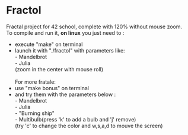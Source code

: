 # Fractol
Fractal project for 42 school, complete with 120% without mouse zoom.</br>
To compile and run it, <strong>on linux</strong> you just need to :</br>
- execute "make" on terminal</br>
- launch it with "./fractol" with parameters like:</br>
      - Mandelbrot</br>
      - Julia</br>
(zoom in the center with mouse roll)</br></br>
For more fratale: </br>
- use "make bonus" on terminal</br>
- and try them with the parameters below :</br>
      - Mandelbrot</br>
      - Julia</br>
      - "Burning ship"</br>
      - Multibulb(press 'k' to add a bulb and 'j' remove)</br>
(try 'c' to change the color and w,s,a,d to mouve the screen)
  
